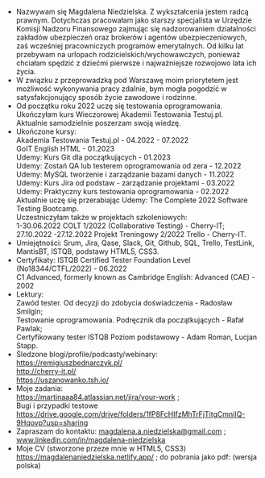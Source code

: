 - Nazwywam się Magdalena Niedzielska. Z wykształcenia jestem radcą prawnym. Dotychczas pracowałam jako starszy specjalista w Urzędzie Komisji Nadzoru Finansowego zajmując się nadzorowaniem działalności zakładów ubezpieczeń oraz brokerów i agentów ubezpieczeniowych, zaś wcześniej pracowniczych programów emerytalnych.
Od kilku lat przebywam na urlopach rodzicielskich/wychowawczych, ponieważ chciałam spędzić z dziećmi pierwsze i najważniejsze rozwojowo lata ich życia.
- W związku z przeprowadzką pod Warszawę moim priorytetem jest możliwość wykonywania pracy zdalnie, bym mogła pogodzić w satysfakcjonujący sposób życie zawodowe i rodzinne.
- Od początku roku 2022 uczę się testowania oprogramowania.<br/> Ukończyłam kurs Wieczorowej Akademii Testowania Testuj.pl.<br/> Aktualnie samodzielnie poszerzam swoją wiedzę.
- Ukończone kursy: <br/>
Akademia Testowania Testuj.pl - 04.2022 - 07.2022<br/>
GoIT English HTML - 01.2023<br/>
Udemy: Kurs Git dla początkujących - 01.2023<br/>
Udemy: Zostań QA lub testerem oprogramowania od zera - 12.2022<br/>
Udemy: MySQL tworzenie i zarządzanie bazami danych - 11.2022<br/>
Udemy: Kurs Jira od podstaw - zarządzanie projektami - 03.2022<br/>
Udemy: Praktyczny kurs testowania oprogramowania - 02.2022<br/>
Aktualnie uczę się przerabiając Udemy: The Complete 2022 Software Testing Bootcamp.<br/>
Uczestniczyłam także w projektach szkoleniowych:<br/>
1-30.06.2022 COLT 1/2022 (Collaborative Testing) - Cherry-IT;<br/>
27.10.2022 -27.12.2022 Projekt Treningowy 2/2022 Trello - Cherry-IT.<br/>
- Umiejętności: Srum, Jira, Qase, Slack, Git, Github, SQL, Trello, TestLink, MantisBT, ISTQB, podstawy HTML5, CSS3.<br/>
- Certyfikaty: ISTQB Certified Tester Foundation Level (No18344/CTFL/2022) - 06.2022<br/> C1 Advanced, formerly known as Cambridge English: Advanced (CAE) - 2002<br/>
- Lektury:<br/>
Zawód tester. Od decyzji do zdobycia doświadczenia - Radosław Smilgin;<br/>
Testowanie oprogramowania. Podręcznik dla początkujących - Rafał Pawlak;<br/>
Certyfikowany tester ISTQB Poziom podstawowy - Adam Roman, Lucjan Stapp.<br/>
- Śledzone blogi/profile/podcasty/webinary:<br/>
https://remigiuszbednarczyk.pl/ <br/>
http://cherry-it.pl/ <br/>
https://uszanowanko.tsh.io/<br/>
- Moje zadania:<br/> https://martinaaa84.atlassian.net/jira/your-work ; <br/>Bugi i przypadki testowe https://drive.google.com/drive/folders/1fP8FcHIfzMhTrFjTitgCmniIQ-9Hqovp?usp=sharing
- Zapraszam do kontaktu: magdalena.a.niedzielska@gmail.com ; www.linkedin.com/in/magdalena-niedzielska 
- Moje CV (stworzone przeze mnie w HTML5, CSS3) https://magdalenaniedzielska.netlify.app/ ; do pobrania jako pdf:    (wersja polska)
